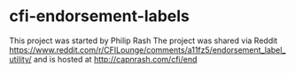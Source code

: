 # cfi-endorsement-labels

This project was started by Philip Rash
The project was shared via Reddit
https://www.reddit.com/r/CFILounge/comments/a11fz5/endorsement_label_utility/
and is hosted at
http://capnrash.com/cfi/end
